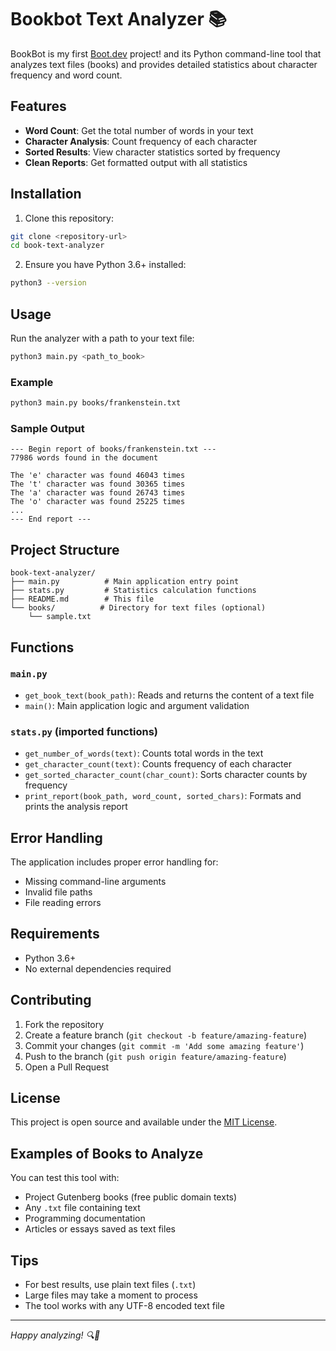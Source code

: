 # Bookbot Text Analyzer 📚

BookBot is my first [Boot.dev](https://www.boot.dev) project! and its Python command-line tool that analyzes
text files (books) and provides detailed statistics about character frequency and word count.

## Features

- **Word Count**: Get the total number of words in your text
- **Character Analysis**: Count frequency of each character
- **Sorted Results**: View character statistics sorted by frequency
- **Clean Reports**: Get formatted output with all statistics

## Installation

1. Clone this repository:

```bash
git clone <repository-url>
cd book-text-analyzer
```

2. Ensure you have Python 3.6+ installed:

```bash
python3 --version
```

## Usage

Run the analyzer with a path to your text file:

```bash
python3 main.py <path_to_book>
```

### Example

```bash
python3 main.py books/frankenstein.txt
```

### Sample Output

```
--- Begin report of books/frankenstein.txt ---
77986 words found in the document

The 'e' character was found 46043 times
The 't' character was found 30365 times
The 'a' character was found 26743 times
The 'o' character was found 25225 times
...
--- End report ---
```

## Project Structure

```
book-text-analyzer/
├── main.py          # Main application entry point
├── stats.py         # Statistics calculation functions
├── README.md        # This file
└── books/          # Directory for text files (optional)
    └── sample.txt
```

## Functions

### `main.py`

- `get_book_text(book_path)`: Reads and returns the content of a text file
- `main()`: Main application logic and argument validation

### `stats.py` (imported functions)

- `get_number_of_words(text)`: Counts total words in the text
- `get_character_count(text)`: Counts frequency of each character
- `get_sorted_character_count(char_count)`: Sorts character counts by frequency
- `print_report(book_path, word_count, sorted_chars)`: Formats and prints the analysis report

## Error Handling

The application includes proper error handling for:

- Missing command-line arguments
- Invalid file paths
- File reading errors

## Requirements

- Python 3.6+
- No external dependencies required

## Contributing

1. Fork the repository
2. Create a feature branch (`git checkout -b feature/amazing-feature`)
3. Commit your changes (`git commit -m 'Add some amazing feature'`)
4. Push to the branch (`git push origin feature/amazing-feature`)
5. Open a Pull Request

## License

This project is open source and available under the [MIT License](LICENSE).

## Examples of Books to Analyze

You can test this tool with:

- Project Gutenberg books (free public domain texts)
- Any `.txt` file containing text
- Programming documentation
- Articles or essays saved as text files

## Tips

- For best results, use plain text files (`.txt`)
- Large files may take a moment to process
- The tool works with any UTF-8 encoded text file

---

_Happy analyzing! 🔍📖_
